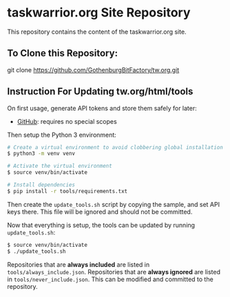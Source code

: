 # taskwarrior.org Site Repository

This repository contains the content of the taskwarrior.org site.


## To Clone this Repository:

   git clone https://github.com/GothenburgBitFactory/tw.org.git


## Instruction For Updating tw.org/html/tools

On first usage, generate API tokens and store them safely for later:

* [GitHub](https://github.com/settings/tokens): requires no special scopes


Then setup the Python 3 environment:

```sh
# Create a virtual environment to avoid clobbering global installation
$ python3 -m venv venv

# Activate the virtual environment
$ source venv/bin/activate

# Install dependencies
$ pip install -r tools/requirements.txt
```


Then create the `update_tools.sh` script by copying the sample, and set API keys there. This file will be ignored and should not be committed.


Now that everything is setup, the tools can be updated by running `update_tools.sh`:

```sh
$ source venv/bin/activate
$ ./update_tools.sh
```

Repositories that are **always included** are listed in `tools/always_include.json`. Repositories that are **always ignored** are listed in `tools/never_include.json`. This can be modified and committed to the repository.

